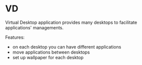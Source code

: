 VD
==

Virtual Desktop application provides many desktops to facilitate applications' managements.

Features:
- on each desktop you can have different applications
- move applications between desktops
- set up wallpaper for each desktop
